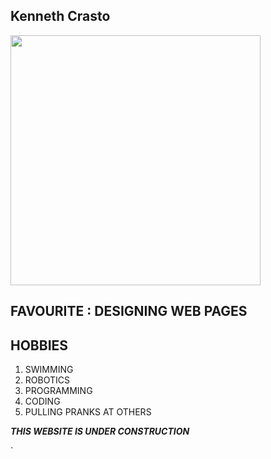 ## Kenneth Crasto  
<img src="http://i.imgur.com/r6B1Exd.png" width="400">

## FAVOURITE : DESIGNING WEB PAGES

## HOBBIES

1. SWIMMING
1. ROBOTICS
1. PROGRAMMING
1. CODING
1. PULLING PRANKS AT OTHERS

 
**_THIS WEBSITE IS UNDER CONSTRUCTION_**


`
